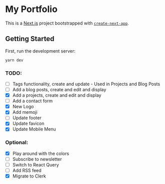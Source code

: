 # My Portfolio

This is a [Next.js](https://nextjs.org/) project bootstrapped with [`create-next-app`](https://github.com/vercel/next.js/tree/canary/packages/create-next-app).

## Getting Started

First, run the development server:

```bash
yarn dev
```

### TODO:

- [ ] Tags functionality, create and update - Used in Projects and Blog Posts
- [ ] Add a blog posts, create and edit and display
- [x] Add a projects, create and edit and display
- [ ] Add a contact form
- [x] New Logo
- [x] Add memoji
- [ ] Update footer
- [x] Update favicon
- [x] Update Mobile Menu

### Optional:

- [x] Play around with the colors
- [ ] Subscribe to newsletter
- [ ] Switch to React Query
- [ ] Add RSS feed
- [x] Migrate to Clerk
